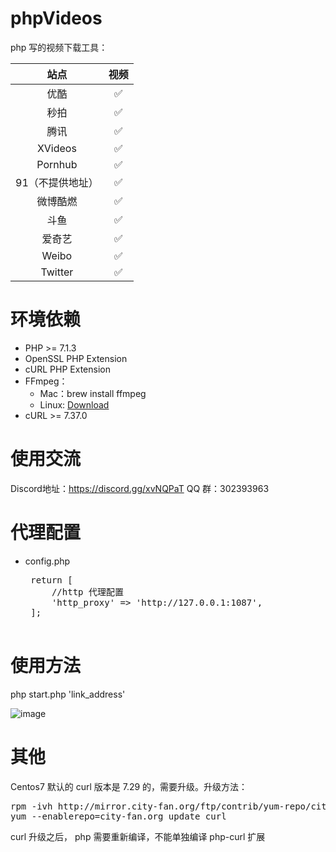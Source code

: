 # phpVideos
php 写的视频下载工具：

|   站点  |   视频  |
|   :-----:  |  :---:   |
|   优酷   |  :white_check_mark:  |
|   秒拍  |   :white_check_mark:  |
|   腾讯  |   :white_check_mark:  |
|   XVideos |   :white_check_mark:  |
|   Pornhub |  :white_check_mark: |
|   91（不提供地址）   |   :white_check_mark:  |
|   微博酷燃    | :white_check_mark: |
|   斗鱼  |   :white_check_mark:  |
|   爱奇艺  |   :white_check_mark:  |
|   Weibo  |   :white_check_mark:  |
|   Twitter  |   :white_check_mark:  |
# 环境依赖
*   PHP >= 7.1.3
*   OpenSSL PHP Extension
*   cURL PHP Extension
*   FFmpeg：
    *   Mac：brew install ffmpeg
    *   Linux:  [Download](http://ffmpeg.org/download.html)
*   cURL  >= 7.37.0

#   使用交流
Discord地址：https://discord.gg/xvNQPaT
QQ 群：302393963

#   代理配置
*  config.php

    <pre>
    return [
        //http 代理配置
        'http_proxy' => 'http://127.0.0.1:1087',
    ];
    </pre>
    
#   使用方法
php start.php 'link_address'

![image](https://image.ibb.co/mysKyd/Jul_21_2018_21_38_34.gif)

#   其他
Centos7 默认的 curl 版本是 7.29 的，需要升级。升级方法：
<pre>
rpm -ivh http://mirror.city-fan.org/ftp/contrib/yum-repo/city-fan.org-release-2-1.rhel7.noarch.rpm
yum --enablerepo=city-fan.org update curl
</pre>
curl 升级之后， php 需要重新编译，不能单独编译 php-curl 扩展
